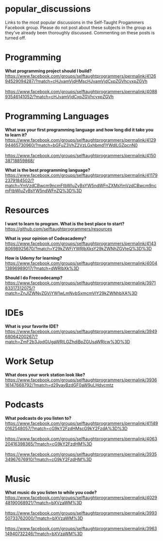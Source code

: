 # popular_discussions
Links to the most popular discussions in the Self-Taught Progammers Facebook group. Please do not post about these subjects in the group as they've already been thoroughly discussed. Commenting on these posts is turned off.  

# Programming
<b>What programming project should I build?</b>
https://www.facebook.com/groups/selftaughtprogrammers/permalink/412694529094287/?match=cHJvamVjdHMscHJvamVjdCxpZGVhcyxpZGVh<br><br>
https://www.facebook.com/groups/selftaughtprogrammers/permalink/408893546141052/?match=cHJvamVjdCxpZGVhcyxpZGVh


# Programming Languages
<b>What was your first programming language and how long did it take you to learn it?</b> 
https://www.facebook.com/groups/selftaughtprogrammers/permalink/412994465730960/?match=bGFuZ3VhZ2VzLGxhbmd1YWdlLGZpcnN0<br><br>
https://www.facebook.com/groups/selftaughtprogrammers/permalink/415038718859868/

<b>What is the best programming language?</b>
https://www.facebook.com/groups/selftaughtprogrammers/permalink/411792379184502/?match=YmVzdCBwcm9ncmFtbWluZyBsYW5ndWFnZXMsYmVzdCBwcm9ncmFtbWluZyBsYW5ndWFnZQ%3D%3D

# Resources
<b>I want to learn to program. What is the best place to start?</b> <br>
https://github.com/selftaughtprogrammers/resources

<b>What is your opinion of Codeacademy?</b><br>
https://www.facebook.com/groups/selftaughtprogrammers/permalink/414380698925670/?match=Y29kZWFjYWRlbXksY29kZWNhZGVteQ%3D%3D

<b>How is Udemy for learning?</b><br>
https://www.facebook.com/groups/selftaughtprogrammers/permalink/400413896989017/?match=dWRlbXk%3D

<b>Should I do Freecodecamp?</b><br>
https://www.facebook.com/groups/selftaughtprogrammers/permalink/397183317312075/?match=ZnJlZWNvZGVjYW1wLmNvbSxmcmVlY29kZWNhbXA%3D

# IDEs
<b>What is your favorite IDE?</b><br>
https://www.facebook.com/groups/selftaughtprogrammers/permalink/394968064200267/?match=ZmF2b3JpdGUgaWRlLGZhdiBpZGUsaWRlcw%3D%3D

# Work Setup
<b>What does your work station look like?</b>
https://www.facebook.com/groups/selftaughtprogrammers/permalink/393616147668792/?match=d29yayBzdGF0aW9uLHdvcmtz

# Podcasts
<b>What podcasts do you listen to?</b>
https://www.facebook.com/groups/selftaughtprogrammers/permalink/411490162548057/?match=cG9kY2FzdHMscG9kY2FzdA%3D%3D <br><br>
https://www.facebook.com/groups/selftaughtprogrammers/permalink/406320416398365/?match=cG9kY2FzdHM%3D <br><br>
https://www.facebook.com/groups/selftaughtprogrammers/permalink/393534967676910/?match=cG9kY2FzdHM%3D

# Music
<b> What music do you listen to while you code? </b>
https://www.facebook.com/groups/selftaughtprogrammers/permalink/402948190068921/?match=bXVzaWM%3D <br><br>
https://www.facebook.com/groups/selftaughtprogrammers/permalink/399350733762000/?match=bXVzaWM%3D <br><br>
https://www.facebook.com/groups/selftaughtprogrammers/permalink/396314940732246/?match=bXVzaWM%3D
